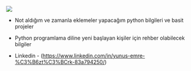 ![](https://www.logicraysacademy.com/blog/wp-content/uploads/2020/04/python-programming.png)

- Not aldığım ve zamanla eklemeler yapacağım python bilgileri ve basit projeler
- Python programlama diline yeni başlayan kişiler için rehber olabilecek bilgiler

- Linkedin - (https://www.linkedin.com/in/yunus-emre-%C3%B6zt%C3%BCrk-83a794250/) 



